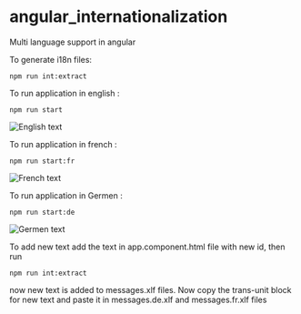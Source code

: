 # angular_internationalization
Multi language support in angular

To generate i18n files:

``` npm run int:extract  ```

To run application in english :

```	npm run start	```

![English text](https://github.com/KrishnaAnanthi/angular_internationalization/blob/master/English.PNG)

To run application in french :

```	npm run start:fr	```

![French text](https://github.com/KrishnaAnanthi/angular_internationalization/blob/master/germen.PNG)

To run application in Germen :

```	npm run start:de 	```

![Germen text](https://github.com/KrishnaAnanthi/angular_internationalization/blob/master/french.PNG)


To add new text add the text in app.component.html file with new id, then run 

``` npm run int:extract  ```

now new text is added to messages.xlf files. Now copy the trans-unit block for new text and paste it in messages.de.xlf and messages.fr.xlf files
